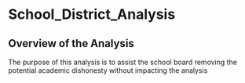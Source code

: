 # School_District_Analysis
## Overview of the Analysis

The purpose of this analysis is to assist the school board removing the potential academic dishonesty without impacting the analysis

